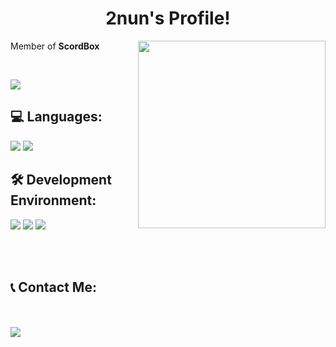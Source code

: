 <center><h1>2nun's Profile!</h1></center>

<a href="https://nodejs.org"><img src="https://cdn.discordapp.com/attachments/913407821335367721/945882430978539540/74ed1c6972f815a4.png" width="300" align="right"></a>

<p>Member of <strong>ScordBox</strong></p>

<br>

<a href="https://open.spotify.com/artist/6OwKE9Ez6ALxpTaKcT5ayv?si=COqUWzrLTo6fTP1d9HXJqg"><img src="https://img.shields.io/badge/-AKMU is LOVE (It most be LOVE)-000000?style=flat&logo=spotify"/></a>

<h2><strong>💻 Languages: </strong></h2>
<a href="https://developer.mozilla.org/en/docs/Web/JavaScript"><img src="https://img.shields.io/badge/-JavaScript-BD9800?style=flat&logo=javascript"/></a>
<a href="https://skunity.com/"><img src="https://img.shields.io/badge/-Skript-474747?style=flat&logo=Minecraft"/></a>

<h2><strong>🛠️ Development Environment: </strong></h2>
<a href="https://www.apple.com/kr/macos/monterey/"><img src="https://img.shields.io/badge/-MacOS-000000?style=flat&logo=apple"/></a>
<a href="https://code.visualstudio.com/"><img src="https://img.shields.io/badge/-Visual Studio Code-213c60?style=flat&logo=visualstudiocode"/></a>
<a href="https://nodejs.org/"><img src="https://img.shields.io/badge/-Node.js-4a7558?style=flat&logo=node.js"/></a>

<br><br>

<h2><strong>📞 Contact Me: </strong></h2>

<br><br>
<a href="https://discord.com/users/888619812677386260"><img align="left" src="https://lanyard.cnrad.dev/api/888619812677386260?bg=2E3440&animated=true&hideBadges=true&borderRadius=10px&idleMessage=Hello Guys 👶"/></a>

